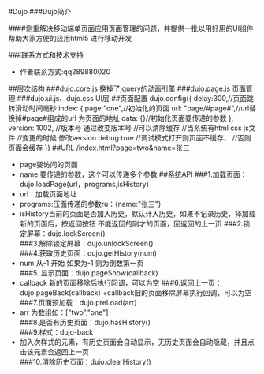 #Dujo
###Dujo简介

####侧重解决移动端单页面应用页面管理的问题，并提供一批以用好用的UI组件帮助大家方便的应用html5 进行移动开发

###联系方式和技术支持

+ 作者联系方式:qq289880020

##层次结构
###dujo.core.js  换掉了jquery的动画引擎
###dujo.page.js  页面管理
###dujo.ui.js、dujo.css UI层
##页面配置
dujo.config({
        delay:300,//页面跳转滑动时间毫秒
        index: {
            page:"one",//初始化的页面
            url: "page/#page#",//url替换掉#page#组成的url  为页面的地址
            data: {}//初始化页面要传递的参数
        },
        version: 1002,
        //版本号 通过改变版本号
        //可以清除缓存
        //当系统有html css js文件
        //变更的时候 修改version
        debug:true
        //调试模式打开则页面不缓存，
        //否则页面会缓存
    })
##URL
/index.html?page=two&name=张三
+ page要访问的页面
+ name 要传递的参数，这个可以传递多个参数
##系统API
###1.加载页面：dujo.loadPage(url，programs,isHistory)
+ url：加载页面地址
+ programs:压面传递的参数ru：{name:"张三"}
+ isHistory当前的页面是否加入历史，默认计入历史，如果不记录历史，择加载新的页面后，按返回按钮 不能返回的刚才的页面，回返回的上一页
###2.锁定屏幕：dujo.lockScreen()                                                                          
###3.解除锁定屏幕：dujo.unlockScreen()                                                               
###4.获取历史页面：dujo.getHistory(num)
+ num 从-1 开始 如果为-1 则为倒数第一页                                                          
###5. 显示页面：dujo.pageShow(callback)
+ callback 新的页面移除后执行回调，可以为空
###6.返回上一页：dujo.pageBack(callback)
+callback旧的页面移除屏幕执行回调，可以为空                                                                     
###7.页面预加载：dujo.preLoad(arr)
+ arr 为数组如：["two","one"]                                                                      
###8.是否有历史页面：dujo.hasHistory()                                                                    
###9.样式：dujo-back
+ 加入次样式的元素，有历史页面会自动显示，无历史页面会自动隐藏，并且点击该元素会返回上一页                                                                                              
###10.清除历史页面：dujo.clearHistory()  
